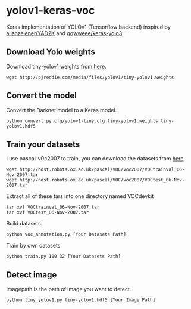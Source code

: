 # yolov1-keras-voc

Keras implementation of YOLOv1 (Tensorflow backend) inspired by [allanzelener/YAD2K](https://github.com/allanzelener/YAD2K) and [qqwweee/keras-yolo3](https://github.com/qqwweee/keras-yolo3).


## Download Yolo weights
Download tiny-yolov1 weights from [here](https://pjreddie.com/darknet/yolov1/).
```
wget http://pjreddie.com/media/files/yolov1/tiny-yolov1.weights
```


## Convert the model
Convert the Darknet model to a Keras model.
```
python convert.py cfg/yolov1-tiny.cfg tiny-yolov1.weights tiny-yolov1.hdf5
```

## Train your datasets
I use pascal-v0c2007 to train, you can download the datasets from [here](http://host.robots.ox.ac.uk:8080/).
```
wget http://host.robots.ox.ac.uk/pascal/VOC/voc2007/VOCtrainval_06-Nov-2007.tar
wget http://host.robots.ox.ac.uk/pascal/VOC/voc2007/VOCtest_06-Nov-2007.tar
```
Extract all of these tars into one directory named VOCdevkit
```
tar xvf VOCtrainval_06-Nov-2007.tar
tar xvf VOCtest_06-Nov-2007.tar
```

Build datasets.
```
python voc_annotation.py [Your Datasets Path]
```

Train by own datasets.
```
python train.py 100 32 [Your Datasets Path]
```

## Detect image
Imagepath is the path of image you want to detect.
```
python tiny_yolov1.py tiny-yolov1.hdf5 [Your Image Path]
```
